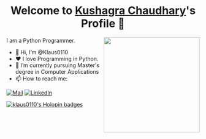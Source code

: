<p align="center">
  <h1 align="center">Welcome to <a href="https://github.com/Klaus0110">Kushagra Chaudhary</a>'s Profile 👋</h1>
</p>

<img align="right" src="https://media.giphy.com/media/M9gbBd9nbDrOTu1Mqx/giphy.gif" style="width: 250px; height: 250px; object-fit: contain">
<p>I am a Python Programmer.</p>
<ul>
  <li>👋 Hi, I’m @Klaus0110</li>
  <li>❤️ I love Programming in Python.</li>
  <li>🌱 I’m currently pursuing Master's degree in Computer Applications</li>
  <li>📫 How to reach me:</li>
</ul>
  
  
  
  [![Mail](https://img.shields.io/badge/email-EA4335?style=for-the-badge&logo=Gmail&logoColor=white)](mailto:vskushagra@outlook.com)
  [![LinkedIn](https://img.shields.io/static/v1?style=for-the-badge&message=LinkedIn&color=0A66C2&logo=LinkedIn&logoColor=FFFFFF&label=)](https://www.linkedin.com/in/klaus0110/)


[![klaus0110's Holopin badges](https://holopin.me/klaus0110)](https://holopin.io/@klaus0110)
